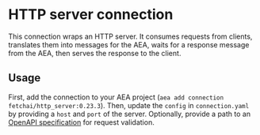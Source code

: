 # HTTP server connection

This connection wraps an HTTP server. It consumes requests from clients, translates them into messages for the AEA, waits for a response message from the AEA, then serves the response to the client.

## Usage

First, add the connection to your AEA project (`aea add connection fetchai/http_server:0.23.3`). Then, update the `config` in `connection.yaml` by providing a `host` and `port` of the server. Optionally, provide a path to an [OpenAPI specification](https://swagger.io/docs/specification/about/) for request validation.